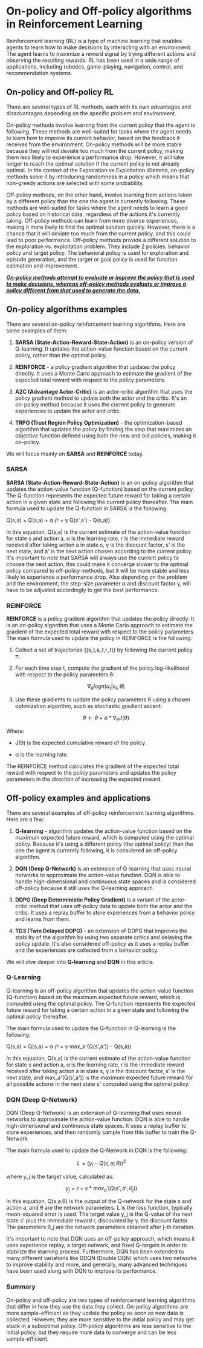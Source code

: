 # On-policy and Off-policy algorithms in Reinforcement Learning

Reinforcement learning (RL) is a type of machine learning that enables agents to learn how to make decisions by interacting with an environment. The agent learns to maximize a reward signal by trying different actions and observing the resulting rewards. RL has been used in a wide range of applications, including robotics, game-playing, navigation, control, and recommendation systems.

## On-policy and Off-policy RL

There are several types of RL methods, each with its own advantages and disadvantages depending on the specific problem and environment.

On-policy methods involve learning from the current policy that the agent is following. These methods are well-suited for tasks where the agent needs to learn how to improve its current behavior, based on the feedback it receives from the environment. On-policy methods will be more stable because they will not deviate too much from the current policy, making them less likely to experience a performance drop. However, it will take longer to reach the optimal solution if the current policy is not already optimal. In the context of the Exploration vs Exploitation dilemma, on-policy methods solve it by introducing randomness in a policy which means that non-greedy actions are selected with some probability.

Off-policy methods, on the other hand, involve learning from actions taken by a different policy than the one the agent is currently following. These methods are well-suited for tasks where the agent needs to learn a good policy based on historical data, regardless of the actions it's currently taking. Off-policy methods can learn from more diverse experiences, making it more likely to find the optimal solution quickly. However, there is a chance that it will deviate too much from the current policy, and this could lead to poor performance. Off-policy methods provide a different solution to the exploration vs. exploitation problem. They include 2 policies: behavior policy and target policy. The behavioral policy is used for exploration and episode generation, and the target or goal policy is used for function estimation and improvement.

[***On-policy methods attempt to evaluate or improve the policy that is used to make decisions, whereas off-policy methods evaluate or improve a policy different from that used to generate the data.***](https://web.stanford.edu/class/psych209/Readings/SuttonBartoIPRLBook2ndEd.pdf)

## On-policy algorithms examples

There are several on-policy reinforcement learning algorithms. Here are some examples of them:

1. **SARSA (State-Action-Reward-State-Action)** is an on-policy version of Q-learning. It updates the action-value function based on the current policy, rather than the optimal policy.
    
2. **REINFORCE** - a policy gradient algorithm that updates the policy directly. It uses a Monte Carlo approach to estimate the gradient of the expected total reward with respect to the policy parameters.
    
3. **A2C (Advantage Actor-Critic)** is an actor-critic algorithm that uses the policy gradient method to update both the actor and the critic. It's an on-policy method because it uses the current policy to generate experiences to update the actor and critic.
    
4. **TRPO (Trust Region Policy Optimization)** - the optimization-based algorithm that updates the policy by finding the step that maximizes an objective function defined using both the new and old policies, making it on-policy.
    

We will focus mainly on **SARSA** and **REINFORCE** today.

### SARSA

**SARSA (State-Action-Reward-State-Action)** is an on-policy algorithm that updates the action-value function (Q-function) based on the current policy. The Q-function represents the expected future reward for taking a certain action in a given state and following the current policy thereafter. The main formula used to update the Q-function in SARSA is the following:

Q(s,a) = Q(s,a) + α *(r + γ* Q(s',a') - Q(s,a))

In this equation, Q(s,a) is the current estimate of the action-value function for state s and action a, α is the learning rate, r is the immediate reward received after taking action a in state s, γ is the discount factor, s' is the next state, and a' is the next action chosen according to the current policy. It's important to note that SARSA will always use the current policy to choose the next action, this could make it converge slower to the optimal policy compared to off-policy methods, but it will be more stable and less likely to experience a performance drop. Also depending on the problem and the environment, the step-size parameter α and discount factor γ, will have to be adjusted accordingly to get the best performance.

### REINFORCE

**REINFORCE** is a policy gradient algorithm that updates the policy directly. It is an on-policy algorithm that uses a Monte Carlo approach to estimate the gradient of the expected total reward with respect to the policy parameters. The main formula used to update the policy in REINFORCE is the following:

1. Collect a set of trajectories {(s\_t,a\_t,r\_t)} by following the current policy π.
    
2. For each time step t, compute the gradient of the policy log-likelihood with respect to the policy parameters θ:
    
    $$∇_θ log π(a_t|s_t; θ)$$
    
3. Use these gradients to update the policy parameters θ using a chosen optimization algorithm, such as stochastic gradient ascent:
    
    $$θ \leftarrow θ + α * ∇_θ J(θ)$$
    

Where:

* J(θ) is the expected cumulative reward of the policy.
    
* α is the learning rate.
    

The REINFORCE method calculates the gradient of the expected total reward with respect to the policy parameters and updates the policy parameters in the direction of increasing the expected reward.

## Off-policy examples and applications

There are several examples of off-policy reinforcement learning algorithms. Here are a few:

1. **Q-learning** - algorithm updates the action-value function based on the maximum expected future reward, which is computed using the optimal policy. Because it's using a different policy (the optimal policy) than the one the agent is currently following, it is considered an off-policy algorithm.
    
2. **DQN (Deep Q-Network)** is an extension of Q-learning that uses neural networks to approximate the action-value function. DQN is able to handle high-dimensional and continuous state spaces and is considered off-policy because it still uses the Q-learning approach.
    
3. **DDPG (Deep Deterministic Policy Gradient)** is a variant of the actor-critic method that uses off-policy data to update both the actor and the critic. It uses a replay buffer to store experiences from a behavior policy and learns from them.
    
4. **TD3 (Twin Delayed DDPG)** - an extension of DDPG that improves the stability of the algorithm by using two separate critics and delaying the policy update. It's also considered off-policy as it uses a replay buffer and the experiences are collected from a behavior policy.
    

We will dive deeper into **Q-learning** and **DQN** in this article.

### Q-Learning

Q-learning is an off-policy algorithm that updates the action-value function (Q-function) based on the maximum expected future reward, which is computed using the optimal policy. The Q-function represents the expected future reward for taking a certain action in a given state and following the optimal policy thereafter.

The main formula used to update the Q-function in Q-learning is the following:

Q(s,a) = Q(s,a) + α *(r + γ* max\_a'(Q(s',a')) - Q(s,a))

In this equation, Q(s,a) is the current estimate of the action-value function for state s and action a, α is the learning rate, r is the immediate reward received after taking action a in state s, γ is the discount factor, s' is the next state, and max\_a'(Q(s',a')) is the maximum expected future reward for all possible actions in the next state s' computed using the optimal policy.

### DQN (Deep Q-Network)

DQN (Deep Q-Network) is an extension of Q-learning that uses neural networks to approximate the action-value function. DQN is able to handle high-dimensional and continuous state spaces. It uses a replay buffer to store experiences, and then randomly sample from this buffer to train the Q-Network.

The main formula used to update the Q-Network in DQN is the following:

$$L = (y_j - Q(s,a;θ))^2$$

where y\_j is the target value, calculated as:

$$y_j = r + γ * max_a'(Q(s',a';θ_j))$$

In this equation, Q(s,a;θ) is the output of the Q-network for the state s and action a, and θ are the network parameters. L is the loss function, typically mean-squared error is used. The target value y\_j is the Q-value of the next state s' plus the immediate reward r, discounted by γ, the discount factor. The parameters θ\_j are the network parameters obtained after j-th iteration.

It's important to note that DQN uses an off-policy approach, which means it uses experience replay, a target network, and fixed Q-targets in order to stabilize the learning process. Furthermore, DQN has been extended to many different variations like DDQN (Double DQN) which uses two networks to improve stability and more, and generally, many advanced techniques have been used along with DQN to improve its performance.

### Summary

On-policy and off-policy are two types of reinforcement learning algorithms that differ in how they use the data they collect. On-policy algorithms are more sample-efficient as they update the policy as soon as new data is collected. However, they are more sensitive to the initial policy and may get stuck in a suboptimal policy. Off-policy algorithms are less sensitive to the initial policy, but they require more data to converge and can be less sample-efficient.